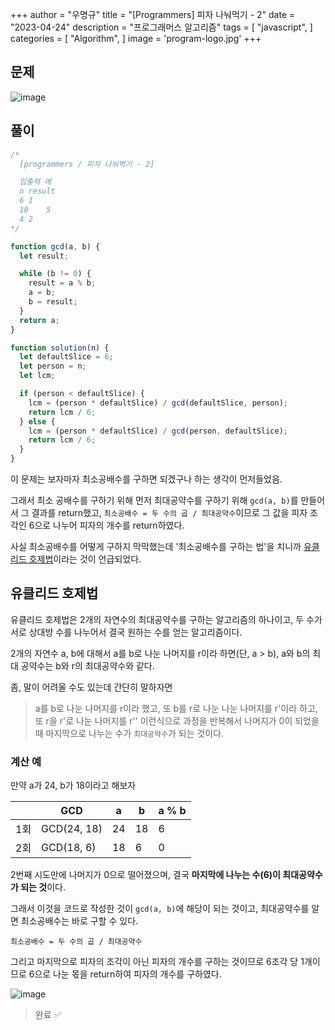 +++
author = "우명규"
title = "[Programmers] 피자 나눠먹기 - 2"
date = "2023-04-24"
description = "프로그래머스 알고리즘"
tags = [
    "javascript",
]
categories = [
    "Algorithm",
]
image = 'program-logo.jpg'
+++

<!--more-->

## 문제

![image](https://user-images.githubusercontent.com/67165016/233985083-1fac9e41-a005-415a-beee-3b8df17971f2.png)

## 풀이

```javascript
/*
  [programmers / 피자 나눠먹기 - 2]

  입출력 예
  n	result
  6	1
  10	5
  4	2
*/

function gcd(a, b) {
  let result;

  while (b != 0) {
    result = a % b;
    a = b;
    b = result;
  }
  return a;
}

function solution(n) {
  let defaultSlice = 6;
  let person = n;
  let lcm;

  if (person < defaultSlice) {
    lcm = (person * defaultSlice) / gcd(defaultSlice, person);
    return lcm / 6;
  } else {
    lcm = (person * defaultSlice) / gcd(person, defaultSlice);
    return lcm / 6;
  }
}
```

이 문제는 보자마자 최소공배수를 구하면 되겠구나 하는 생각이 먼저들었음.

그래서 최소 공배수를 구하기 위해 먼저 최대공약수를 구하기 위해 `gcd(a, b)`를 만들어서 그 결과를 return했고, `최소공배수 = 두 수의 곱 / 최대공약수`이므로 그 값을 피자 조각인 6으로 나누어 피자의 개수를 return하였다.

사실 최소공배수를 어떻게 구하지 막막했는데 '최소공배수를 구하는 법'을 치니까 [유클리드 호제법](https://ko.wikipedia.org/wiki/%EC%9C%A0%ED%81%B4%EB%A6%AC%EB%93%9C_%ED%98%B8%EC%A0%9C%EB%B2%95)이라는 것이 언급되었다.

## 유클리드 호제법

유클리드 호제법은 2개의 자연수의 최대공약수를 구하는 알고리즘의 하나이고, 두 수가 서로 상대방 수를 나누어서 결국 원하는 수를 얻는 알고리즘이다.

2개의 자연수 a, b에 대해서 a를 b로 나눈 나머지를 r이라 하면(단, a > b), a와 b의 최대 공약수는 b와 r의 최대공약수와 같다.

좀, 말이 어려울 수도 있는데 간단히 말하자면

> a를 b로 나눈 나머지를 r이라 했고, 또 b를 r로 나눈 나눈 나머지를 r'이라 하고, 또 r을 r'로 나눈 나머지를 r'' 이런식으로 과정을 반복해서 나머지가 0이 되었을 때 마지막으로 나누는 수가 `최대공약수`가 되는 것이다.

### 계산 예

만약 a가 24, b가 18이라고 해보자

|     | GCD         | a   | b   | a % b |
| --- | ----------- | --- | --- | ----- |
| 1회 | GCD(24, 18) | 24  | 18  | 6     |
| 2회 | GCD(18, 6)  | 18  | 6   | 0     |

2번째 시도만에 나머지가 0으로 떨어졌으며, 결국 **마지막에 나누는 수(6)이 최대공약수가 되는 것**이다.

그래서 이것을 코드로 작성한 것이 `gcd(a, b)`에 해당이 되는 것이고, 최대공약수를 알면 최소공배수는 바로 구할 수 있다.

`최소공배수 = 두 수의 곱 / 최대공약수`

그리고 마지막으로 피자의 조각이 아닌 피자의 개수를 구하는 것이므로 6조각 당 1개이므로 6으로 나눈 몫을 return하여 피자의 개수를 구하였다.

![image](https://user-images.githubusercontent.com/67165016/233996001-8bd3bc58-897b-4e67-a6df-4cd8fdc2f9ec.png)

> 완료 ✅
